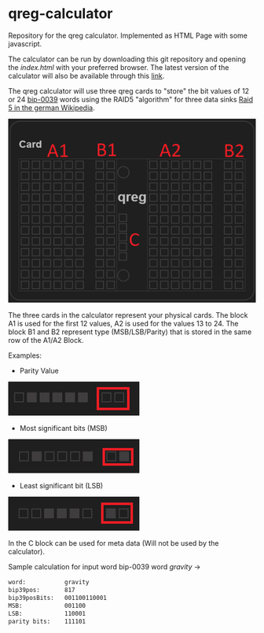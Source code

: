 # qreg-calculator
Repository for the qreg calculator. Implemented as HTML Page with some javascript.

The calculator can be run by downloading this git repository and opening the *index.html* with your preferred browser. The latest version of the calculator will also be available through this [link](https://mango-desert-0e9d5fe03.azurestaticapps.net/).

The qreg calculator will use three qreg cards to "store" the bit values of 12 or 24 [bip-0039](https://github.com/bitcoin/bips/blob/master/bip-0039/) words using the RAID5 "algorithm" for three data sinks [Raid 5 in the german Wikipedia](https://de.wikipedia.org/wiki/RAID#RAID_5:_Leistung_+_Parit%C3%A4t,_Block-Level_Striping_mit_verteilter_Parit%C3%A4tsinformation).

![sample qreg card](doc/CardLegend.png)

The three cards in the calculator represent your physical cards. The block A1 is used for the first 12 values, A2 is used for the values 13 to 24. The block B1 and B2 represent type (MSB/LSB/Parity) that is stored in the same row of the A1/A2 Block.

Examples:

- Parity Value

![parity](doc/parity.png)

- Most significant bits (MSB)

![MSB](doc/MSB.png)

- Least significant bit (LSB)

![LSB](doc/LSB.png)



In the C block can be used for meta data (Will not be used by the calculator).

Sample calculation for input word bip-0039 word *gravity* ->

```
word:           gravity
bip39pos:       817
bip39posBits:   001100110001
MSB:            001100
LSB:            110001
parity bits:    111101
```
